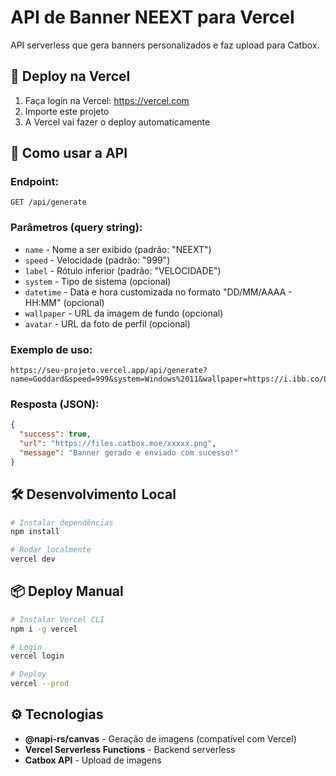 # API de Banner NEEXT para Vercel

API serverless que gera banners personalizados e faz upload para Catbox.

## 🚀 Deploy na Vercel

1. Faça login na Vercel: https://vercel.com
2. Importe este projeto
3. A Vercel vai fazer o deploy automaticamente

## 📝 Como usar a API

### Endpoint:
```
GET /api/generate
```

### Parâmetros (query string):

- `name` - Nome a ser exibido (padrão: "NEEXT")
- `speed` - Velocidade (padrão: "999")
- `label` - Rótulo inferior (padrão: "VELOCIDADE")
- `system` - Tipo de sistema (opcional)
- `datetime` - Data e hora customizada no formato "DD/MM/AAAA - HH:MM" (opcional)
- `wallpaper` - URL da imagem de fundo (opcional)
- `avatar` - URL da foto de perfil (opcional)

### Exemplo de uso:

```
https://seu-projeto.vercel.app/api/generate?name=Goddard&speed=999&system=Windows%2011&wallpaper=https://i.ibb.co/LwNskrW/44467c30731c3b2cbab054229075b840.jpg&avatar=https://i.ibb.co/4gYzmDL1/346ee41dde4401bf4218e7102632ede0.jpg
```

### Resposta (JSON):

```json
{
  "success": true,
  "url": "https://files.catbox.moe/xxxxx.png",
  "message": "Banner gerado e enviado com sucesso!"
}
```

## 🛠️ Desenvolvimento Local

```bash
# Instalar dependências
npm install

# Rodar localmente
vercel dev
```

## 📦 Deploy Manual

```bash
# Instalar Vercel CLI
npm i -g vercel

# Login
vercel login

# Deploy
vercel --prod
```

## ⚙️ Tecnologias

- **@napi-rs/canvas** - Geração de imagens (compatível com Vercel)
- **Vercel Serverless Functions** - Backend serverless
- **Catbox API** - Upload de imagens
